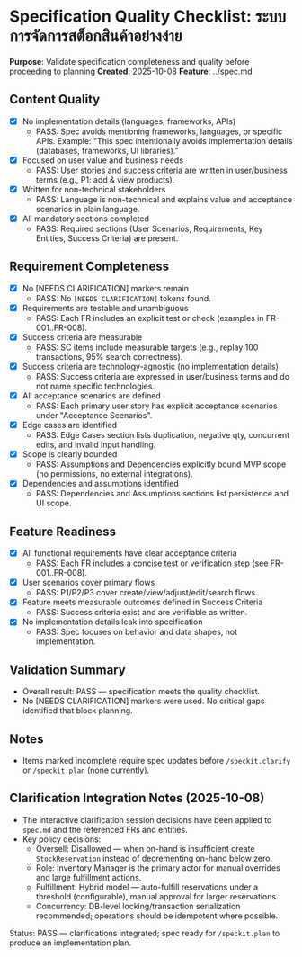 # Specification Quality Checklist: ระบบการจัดการสต็อกสินค้าอย่างง่าย

**Purpose**: Validate specification completeness and quality before proceeding to planning
**Created**: 2025-10-08
**Feature**: ../spec.md

## Content Quality

- [x] No implementation details (languages, frameworks, APIs)
  - PASS: Spec avoids mentioning frameworks, languages, or specific APIs. Example: "This spec intentionally avoids implementation details (databases, frameworks, UI libraries)."
- [x] Focused on user value and business needs
  - PASS: User stories and success criteria are written in user/business terms (e.g., P1: add & view products).
- [x] Written for non-technical stakeholders
  - PASS: Language is non-technical and explains value and acceptance scenarios in plain language.
- [x] All mandatory sections completed
  - PASS: Required sections (User Scenarios, Requirements, Key Entities, Success Criteria) are present.

## Requirement Completeness

- [x] No [NEEDS CLARIFICATION] markers remain
  - PASS: No `[NEEDS CLARIFICATION]` tokens found.
- [x] Requirements are testable and unambiguous
  - PASS: Each FR includes an explicit test or check (examples in FR-001..FR-008).
- [x] Success criteria are measurable
  - PASS: SC items include measurable targets (e.g., replay 100 transactions, 95% search correctness).
- [x] Success criteria are technology-agnostic (no implementation details)
  - PASS: Success criteria are expressed in user/business terms and do not name specific technologies.
- [x] All acceptance scenarios are defined
  - PASS: Each primary user story has explicit acceptance scenarios under "Acceptance Scenarios".
- [x] Edge cases are identified
  - PASS: Edge Cases section lists duplication, negative qty, concurrent edits, and invalid input handling.
- [x] Scope is clearly bounded
  - PASS: Assumptions and Dependencies explicitly bound MVP scope (no permissions, no external integrations).
- [x] Dependencies and assumptions identified
  - PASS: Dependencies and Assumptions sections list persistence and UI scope.

## Feature Readiness

- [x] All functional requirements have clear acceptance criteria
  - PASS: Each FR includes a concise test or verification step (see FR-001..FR-008).
- [x] User scenarios cover primary flows
  - PASS: P1/P2/P3 cover create/view/adjust/edit/search flows.
- [x] Feature meets measurable outcomes defined in Success Criteria
  - PASS: Success criteria exist and are verifiable as written.
- [x] No implementation details leak into specification
  - PASS: Spec focuses on behavior and data shapes, not implementation.

## Validation Summary

- Overall result: PASS — specification meets the quality checklist.
- No [NEEDS CLARIFICATION] markers were used. No critical gaps identified that block planning.

## Notes

- Items marked incomplete require spec updates before `/speckit.clarify` or `/speckit.plan` (none currently).

## Clarification Integration Notes (2025-10-08)

- The interactive clarification session decisions have been applied to `spec.md` and the referenced FRs and entities.
- Key policy decisions:
  - Oversell: Disallowed — when on-hand is insufficient create `StockReservation` instead of decrementing on-hand below zero.
  - Role: Inventory Manager is the primary actor for manual overrides and large fulfillment actions.
  - Fulfillment: Hybrid model — auto-fulfill reservations under a threshold (configurable), manual approval for larger reservations.
  - Concurrency: DB-level locking/transaction serialization recommended; operations should be idempotent where possible.

Status: PASS — clarifications integrated; spec ready for `/speckit.plan` to produce an implementation plan.
